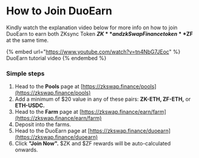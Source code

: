 # How to Join DuoEarn

Kindly watch the explanation video below for more info on how to join DuoEarn to earn both ZKsync Token **$ZK** and zkSwap Finance token **$ZF** at the same time.

{% embed url="https://www.youtube.com/watch?v=tn4NbG7JEoc" %}
DuoEarn tutorial video
{% endembed %}

### Simple steps

1. Head to the **Pools** page at [https://zkswap.finance/pools](https://zkswap.finance/pools)
2. Add a minimum of $20 value in any of these pairs: **ZK-ETH, ZF-ETH,** or **ETH-USDC.**
3. Head to the **Farm** page at [https://zkswap.finance/earn/farm](https://zkswap.finance/earn/farm)
4. Deposit into the farms.
5. Head to the DuoEarn page at [https://zkswap.finance/duoearn](https://zkswap.finance/duoearn)
6. Click **"Join Now".** $ZK and $ZF rewards will be auto-calculated onwards.
